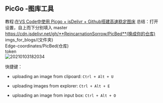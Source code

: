 ## PicGo -图库工具
教程:[在VS Code中使用 Picgo + jsDelivr + Github搭建高速稳定图床](https://blog.csdn.net/kan2016/article/details/107507809)
总结：打开设置，自上而下分别填入
master  
https://cdn.jsdelivr.net/gh/**ReincarnationSorrow/PicBed**(换成你的仓库)   
imgs_for_blogs/(文件夹)  
Edge-coordinates/PicBed(仓库)  
token  
![20210103182034](https://cdn.jsdelivr.net/gh/Edge-coordinates/PicBed/imgs_for_blogs/20210103182034.png)  

快捷键：
*   uploading an image from clipoard: `Ctrl + Alt + U`
    
*   uploading images from explorer: `Ctrl + Alt + E`
    
*   uploading an image from input box: `Ctrl + Alt + O`
<!--  -->